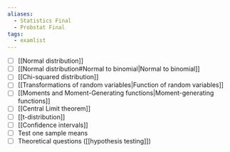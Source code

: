 ```yaml
---
aliases:
  - Statistics Final
  - Probstat Final
tags:
  - examlist
---
```


- [ ] [[Normal distribution]]
- [ ] [[Normal distribution#Normal to binomial|Normal to binomial]]
- [ ] [[Chi-squared distribution]]
- [ ] [[Transformations of random variables|Function of random variables]]
- [ ] [[Moments and Moment-Generating functions|Moment-generating functions]] 
- [ ] [[Central Limit theorem]]
- [ ] [[t-distribution]]
- [ ] [[Confidence intervals]]
- [ ] Test one sample means
- [ ] Theoretical questions ([[hypothesis testing]])
